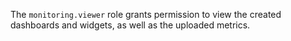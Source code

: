 The `monitoring.viewer` role grants permission to view the created dashboards and widgets, as well as the uploaded metrics.